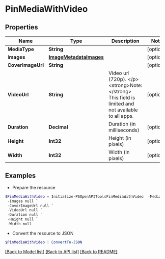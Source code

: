# PinMediaWithVideo
## Properties

Name | Type | Description | Notes
------------ | ------------- | ------------- | -------------
**MediaType** | **String** |  | [optional] 
**Images** | [**ImageMetadataImages**](ImageMetadataImages.md) |  | [optional] 
**CoverImageUrl** | **String** |  | [optional] 
**VideoUrl** | **String** | Video url (720p). &lt;/p&gt;&lt;strong&gt;Note:&lt;/strong&gt; This field is limited and not available to all apps. | [optional] 
**Duration** | **Decimal** | Duration (in milliseconds) | [optional] 
**Height** | **Int32** | Height (in pixels) | [optional] 
**Width** | **Int32** | Width (in pixels) | [optional] 

## Examples

- Prepare the resource
```powershell
$PinMediaWithVideo = Initialize-PSOpenAPIToolsPinMediaWithVideo  -MediaType null `
 -Images null `
 -CoverImageUrl null `
 -VideoUrl null `
 -Duration null `
 -Height null `
 -Width null
```

- Convert the resource to JSON
```powershell
$PinMediaWithVideo | ConvertTo-JSON
```

[[Back to Model list]](../README.md#documentation-for-models) [[Back to API list]](../README.md#documentation-for-api-endpoints) [[Back to README]](../README.md)

